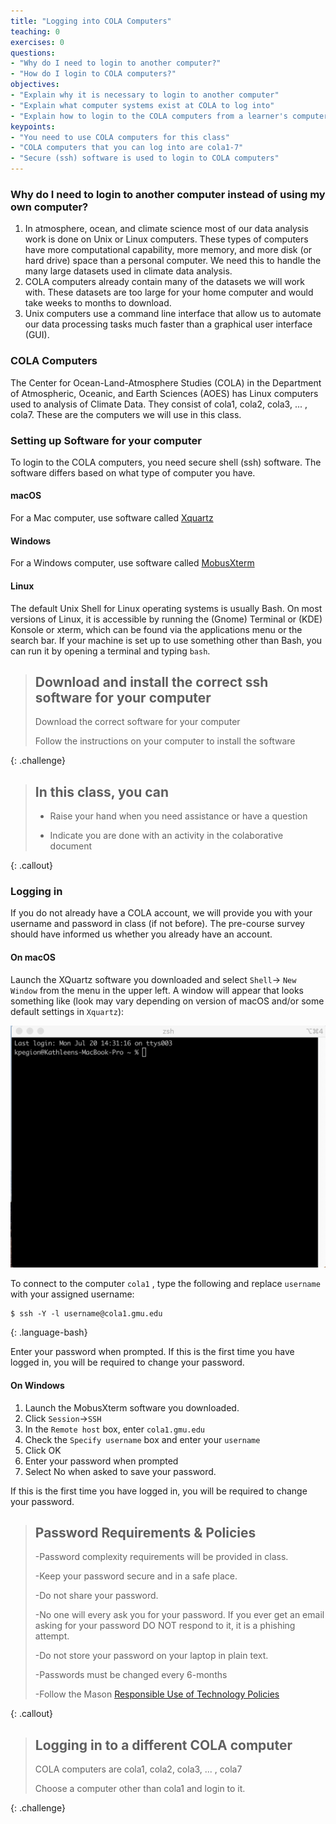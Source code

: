 ```yaml
---
title: "Logging into COLA Computers"
teaching: 0
exercises: 0
questions:
- "Why do I need to login to another computer?"
- "How do I login to COLA computers?"
objectives:
- "Explain why it is necessary to login to another computer"
- "Explain what computer systems exist at COLA to log into"
- "Explain how to login to the COLA computers from a learner's computer"
keypoints:
- "You need to use COLA computers for this class"
- "COLA computers that you can log into are cola1-7"
- "Secure (ssh) software is used to login to COLA computers"
---
```

### Why do I need to login to another computer instead of using my own computer?
1. In atmosphere, ocean, and climate science most of our data analysis work is done on Unix or Linux computers. These types of computers have more computational capability, more memory, and more disk (or hard drive) space than a personal computer.  We need this to handle the many large datasets used in climate data analysis.  
2. COLA computers already contain many of the datasets we will work with.  These datasets are too large for your home computer and would take weeks to months to download. 
3. Unix computers use a command line interface that allow us to automate our data processing tasks much faster than a graphical user interface (GUI).  

### COLA Computers

The Center for Ocean-Land-Atmosphere Studies (COLA) in the Department of Atmospheric, Oceanic, and Earth Sciences (AOES) has Linux computers used to analysis of Climate Data.  They consist of cola1, cola2, cola3, ... , cola7.  These are the computers we will use in this class.  

### Setting up Software for your computer

To login to the COLA computers, you need secure shell (ssh) software. The software differs based on what type of computer you have. 

#### macOS
For a Mac computer, use software called [Xquartz](https://www.xquartz.org/)
#### Windows
For a Windows computer, use software called [MobusXterm](https://mobaxterm.mobatek.net/)
#### Linux
The default Unix Shell for Linux operating systems is usually Bash. On most versions of Linux, it is accessible by running the (Gnome) Terminal or (KDE) Konsole or xterm, which can be found via the applications menu or the search bar. If your machine is set up to use something other than Bash, you can run it by opening a terminal and typing `bash`.

> ## Download and install the correct ssh software for your computer
>
> Download the correct software for your computer 
>
> Follow the instructions on your computer to install the software
>
{: .challenge}

> ## In this class, you can
>
> - Raise your hand when you need assistance or have a question
>
> - Indicate you are done with an activity in the colaborative document
>
{: .callout}

### Logging in

If you do not already have a COLA account, we will provide you with your username and password in class (if not before). The pre-course survey should have informed us whether you already have an account.

#### On macOS
Launch the XQuartz software you downloaded and select `Shell`-> `New Window` from the menu in the upper left.
A window will appear that looks something like (look may vary depending on version of macOS and/or some default settings in `Xquartz`):

![XQuartz window](../fig/Xquartz-open.png)

To connect to the computer `cola1` , type the following and replace `username` with your assigned username:

~~~
$ ssh -Y -l username@cola1.gmu.edu
~~~
{: .language-bash}

Enter your password when prompted.
If this is the first time you have logged in, you will be required to change your password. 

#### On Windows
1. Launch the MobusXterm software you downloaded.  
2. Click `Session`->`SSH` 
3. In the `Remote host` box, enter `cola1.gmu.edu` 
4. Check the `Specify username` box and enter your `username`
5. Click OK
6. Enter your password when prompted
7. Select No when asked to save your password.  

If this is the first time you have logged in, you will be required to change your password.  

> ## Password Requirements & Policies
>
> -Password complexity requirements will be provided in class.
>
> -Keep your password secure and in a safe place.
>
> -Do not share your password.
>
> -No one will every ask you for your password.  If you ever get an email asking for your password DO NOT respond to it, it is a phishing attempt.
>
> -Do not store your password on your laptop in plain text. 
>
> -Passwords must be changed every 6-months
>
> -Follow the Mason [Responsible Use of Technology Policies](https://universitypolicy.gmu.edu/policies/responsible-use-of-computing/)
>
{: .callout}

> ## Logging in to a different COLA computer
>
> COLA computers are cola1, cola2, cola3, ... , cola7
>
> Choose a computer other than cola1 and login to it.
>
{: .challenge}
